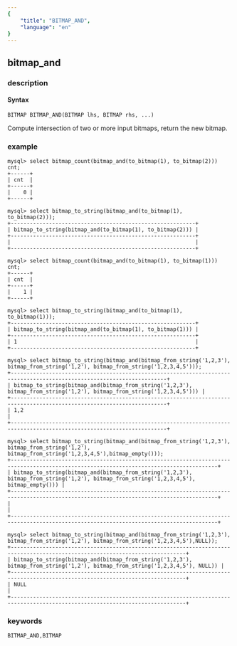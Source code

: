 ```yaml
---
{
    "title": "BITMAP_AND",
    "language": "en"
}
---
```


<!-- 
Licensed to the Apache Software Foundation (ASF) under one
or more contributor license agreements.  See the NOTICE file
distributed with this work for additional information
regarding copyright ownership.  The ASF licenses this file
to you under the Apache License, Version 2.0 (the
"License"); you may not use this file except in compliance
with the License.  You may obtain a copy of the License at

  http://www.apache.org/licenses/LICENSE-2.0

Unless required by applicable law or agreed to in writing,
software distributed under the License is distributed on an
"AS IS" BASIS, WITHOUT WARRANTIES OR CONDITIONS OF ANY
KIND, either express or implied.  See the License for the
specific language governing permissions and limitations
under the License.
-->

## bitmap_and
### description
#### Syntax

`BITMAP BITMAP_AND(BITMAP lhs, BITMAP rhs, ...)`

Compute intersection of two or more input bitmaps, return the new bitmap.

### example

```
mysql> select bitmap_count(bitmap_and(to_bitmap(1), to_bitmap(2))) cnt;
+------+
| cnt  |
+------+
|    0 |
+------+

mysql> select bitmap_to_string(bitmap_and(to_bitmap(1), to_bitmap(2)));
+----------------------------------------------------------+
| bitmap_to_string(bitmap_and(to_bitmap(1), to_bitmap(2))) |
+----------------------------------------------------------+
|                                                          |
+----------------------------------------------------------+

mysql> select bitmap_count(bitmap_and(to_bitmap(1), to_bitmap(1))) cnt;
+------+
| cnt  |
+------+
|    1 |
+------+

mysql> select bitmap_to_string(bitmap_and(to_bitmap(1), to_bitmap(1)));
+----------------------------------------------------------+
| bitmap_to_string(bitmap_and(to_bitmap(1), to_bitmap(1))) |
+----------------------------------------------------------+
| 1                                                        |
+----------------------------------------------------------+

mysql> select bitmap_to_string(bitmap_and(bitmap_from_string('1,2,3'), bitmap_from_string('1,2'), bitmap_from_string('1,2,3,4,5')));
+-----------------------------------------------------------------------------------------------------------------------+
| bitmap_to_string(bitmap_and(bitmap_from_string('1,2,3'), bitmap_from_string('1,2'), bitmap_from_string('1,2,3,4,5'))) |
+-----------------------------------------------------------------------------------------------------------------------+
| 1,2                                                                                                                   |
+-----------------------------------------------------------------------------------------------------------------------+

mysql> select bitmap_to_string(bitmap_and(bitmap_from_string('1,2,3'), bitmap_from_string('1,2'), bitmap_from_string('1,2,3,4,5'),bitmap_empty()));
+---------------------------------------------------------------------------------------------------------------------------------------+
| bitmap_to_string(bitmap_and(bitmap_from_string('1,2,3'), bitmap_from_string('1,2'), bitmap_from_string('1,2,3,4,5'), bitmap_empty())) |
+---------------------------------------------------------------------------------------------------------------------------------------+
|                                                                                                                                       |
+---------------------------------------------------------------------------------------------------------------------------------------+

mysql> select bitmap_to_string(bitmap_and(bitmap_from_string('1,2,3'), bitmap_from_string('1,2'), bitmap_from_string('1,2,3,4,5'),NULL));
+-----------------------------------------------------------------------------------------------------------------------------+
| bitmap_to_string(bitmap_and(bitmap_from_string('1,2,3'), bitmap_from_string('1,2'), bitmap_from_string('1,2,3,4,5'), NULL)) |
+-----------------------------------------------------------------------------------------------------------------------------+
| NULL                                                                                                                        |
+-----------------------------------------------------------------------------------------------------------------------------+
```

### keywords

    BITMAP_AND,BITMAP
